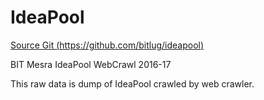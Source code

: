 # IdeaPool

[Source Git (https://github.com/bitlug/ideapool)](https://github.com/bitlug/ideapool)

BIT Mesra IdeaPool WebCrawl 2016-17

This raw data is dump of IdeaPool crawled by web crawler.

